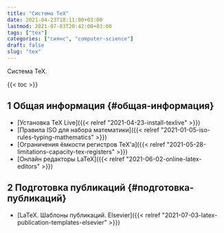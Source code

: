 ```yaml
---
title: "Система TeX"
date: 2021-04-23T18:11:00+03:00
lastmod: 2021-07-03T20:42:00+03:00
tags: ["tex"]
categories: ["сиянс", "computer-science"]
draft: false
slug: "tex"
---
```


Система TeX.

<!--more-->

{{< toc >}}


## <span class="section-num">1</span> Общая информация {#общая-информация}

-   [Установка TeX Live]({{< relref "2021-04-23-install-texlive" >}})
-   [Правила ISO для набора математики]({{< relref "2021-01-05-iso-rules-typing-mathematics" >}})
-   [Ограничения ёмкости регистров TeX'а]({{< relref "2021-05-28-limitations-capacity-tex-registers" >}})
-   [Онлайн редакторы LaTeX]({{< relref "2021-06-02-online-latex-editors" >}})


## <span class="section-num">2</span> Подготовка публикаций {#подготовка-публикаций}

-   [LaTeX. Шаблоны публикаций. Elsevier]({{< relref "2021-07-03-latex-publication-templates-elsevier" >}})
